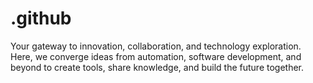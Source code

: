 # .github
Your gateway to innovation, collaboration, and technology exploration. Here, we converge ideas from automation, software development, and beyond to create tools, share knowledge, and build the future together.
